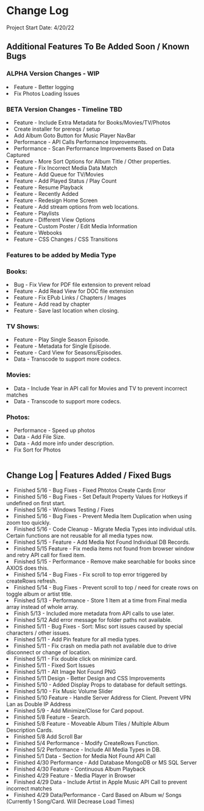 # Change Log

Project Start Date: 4/20/22

## Additional Features To Be Added Soon / Known Bugs

<h3>ALPHA Version Changes - WIP</h3>
<li>Feature - Better logging</li>
<li>Fix Photos Loading Issues</li>

<h3>BETA Version Changes - Timeline TBD</h3>
<li>Feature - Include Extra Metadata for Books/Movies/TV/Photos</li>
<li>Create installer for prereqs / setup</li>
<li>Add Album Goto Button for Music Player NavBar</li>
<li>Performance - API Calls Performance Improvements.</li>
<li>Performance - Scan Performance Improvements Based on Data Captured</li>
<li>Feature - More Sort Options for Album Title / Other properties.</li>
<li>Feature - Fix Incorrect Media Data Match</li>
<li>Feature - Add Queue for TV/Movies</li>
<li> Feature - Add Played Status / Play Count </li>
<li>Feature - Resume Playback</li>
<li>Feature - Recently Added</li>
<li>Feature - Redesign Home Screen</li>
<li>Feature - Add stream options from web locations.</li>
<li>Feature - Playlists</li>
<li>Feature - Different View Options</li>
<li>Feature - Custom Poster / Edit Media Information</li>
<li>Feature - Webooks</li>
<li>Feature - CSS Changes / CSS Transitions</li>

<h3>Features to be added by Media Type</h3>

<h3>Books:</h3>
<li>Bug - Fix View for PDF file extension to prevent reload</li>
<li>Feature - Add Read View for DOC file extension</li>
<li>Feature - Fix EPub Links / Chapters / Images </li>
<li>Feature - Add read by chapter </li>
<li>Feature - Save last location when closing. </li>

<h3>TV Shows:</h3>
<li>Feature - Play Single Season Episode.</li>
<li>Feature - Metadata for Single Episode.</li>
<li>Feature - Card View for Seasons/Episodes.</li>
<li>Data - Transcode to support more codecs.</li>

<h3>Movies:</h3>
<li>Data - Include Year in API call for Movies and TV to prevent incorrect matches</li>
<li>Data - Transcode to support more codecs.</li>

<h3>Photos:</h3>
<li>Performance - Speed up photos </li>
<li>Data - Add File Size.</li>
<li>Data - Add more info under description.</li>
<li>Fix Sort for Photos</li>
<br/>

## Change Log | Features Added / Fixed Bugs

<li>Finished 5/16 - Bug Fixes - Fixed Phtotos Create Cards Error</li>
<li>Finished 5/16 - Bug Fixes - Set Default Property Values for Hotkeys if undefined on first start.</li>
<li>Finished 5/16 - Windows Testing / Fixes</li>
<li>Finished 5/16 - Bug Fixes - Prevent Media Item Duplication when using zoom too quickly. </li>
<li>Finished 5/16 - Code Cleanup - Migrate Media Types into individual utils. Certain functions are not reusable for all media types now. </li>
<li>Finished 5/15 - Feature - Add Media Not Found Individual DB Records.</li>
<li>Finished 5/15 Feature - Fix media items not found from browser window and retry API call for fixed item.</li>
<li>Finished 5/15 - Performance - Remove make searchable for books since AXIOS does this.</li>
<li>Finished 5/14 - Bug Fixes - Fix scroll to top error triggered by createRows refresh.</li>
<li>Finished 5/14 - Bug Fixes - Prevent scroll to top / need for create rows on toggle album or artist title.</li>
<li>Finished 5/13 - Performance - Store 1 Item at a time from Final media array instead of whole array.</li>
<li>Finish 5/13 - Included more metadata from API calls to use later.</li>
<li>Finished 5/12 Add error message for folder paths not available.</li>
<li>Finished 5/11 - Bug Fixes - Sort: Misc sort issues caused by special characters / other issues.</li>
<li>Finished 5/11 - Add Pin feature for all media types.</li>
<li>Finished 5/11 - Fix crash on media path not available due to drive disconnect or change of location.</li>
<li>Finished 5/11 - Fix double click on minimize card.</li>
<li>Finished 5/11 - Fixed Sort Issues</li>
<li>Finished 5/11 - Alt Image Not Found PNG</li>
<li> Finished 5/11 Design - Better Design and CSS Improvements</li>
<li>Finished 5/10 - Added Display Props to database for default settings.</li>
<li>Finished 5/10 - Fix Music Volume Slider</li>
<li>Finished 5/10 Feature - Handle Server Address for Client. Prevent VPN Lan as Double IP Address </li>
<li>Finished 5/9 - Add Minimize/Close for Card popout.</li>
<li>Finished 5/8 Feature - Search.</li>
<li>Finished 5/8 Feature - Moveable Album Tiles / Multiple Album Description Cards.</li>
<li>Finished 5/8 Add Scroll Bar</li>
<li>Finished 5/4 Performance  - Modify CreateRows Function.</li>
<li>Finished 5/2 Performance - Include All Media Types in DB.</li>
<li>Finished 5/1 Data - Section for Media Not Found API Call</li>
<li>Finished 4/30 Performance - Add Database MongoDB or MS SQL Server</li>
<li>Finished 4/30 Feature - Continuous Album Playback</li>
<li>Finished 4/29 Feature - Media Player in Browser</li>
<li>Finished 4/29 Data - Include Artist in Apple Music API Call to prevent incorrect matches</li>
<li>Finished 4/29 Data/Performance - Card Based on Album w/ Songs (Currently 1 Song/Card. Will Decrease Load Times)</li>
<br/>
